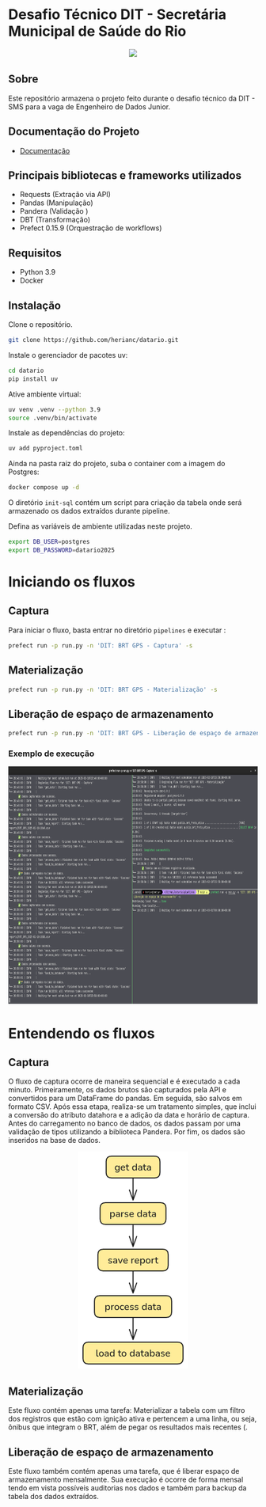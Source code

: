 # Desafio Técnico DIT - Secretária Municipal de Saúde do Rio
<div align='center'>
 <img src="https://github.com/herianc/dit-smt-rio/blob/main/images/header.png?raw=true">
</div>

## Sobre
Este repositório armazena o projeto feito durante o desafio técnico da DIT - SMS para a vaga de Engenheiro de Dados Junior. 

## Documentação do Projeto
- [Documentação](https://github.com/herianc/dit-smt-rio/wiki)

## Principais bibliotecas e frameworks utilizados

- Requests (Extração via API)
- Pandas  (Manipulação)
- Pandera (Validação )
- DBT (Transformação)
- Prefect 0.15.9 (Orquestração de workflows)
## Requisitos 
- Python 3.9
- Docker

## Instalação

Clone o repositório.
```bash
git clone https://github.com/herianc/datario.git
```

Instale o gerenciador de pacotes uv:

```bash
cd datario
pip install uv
```
Ative ambiente virtual:

```bash
uv venv .venv --python 3.9
source .venv/bin/activate
```
Instale as dependências do projeto:

```bash
uv add pyproject.toml
```

Ainda na pasta raiz do projeto, suba o container com a imagem do Postgres:

```bash
docker compose up -d
```

O diretório `init-sql` contém um script para criação da tabela onde será armazenado os dados extraídos durante pipeline.

Defina as variáveis de ambiente utilizadas neste projeto. 

```bash
export DB_USER=postgres
export DB_PASSWORD=datario2025
```

# Iniciando os fluxos
## Captura
Para iniciar o fluxo, basta entrar no diretório `pipelines` e executar :

```bash
prefect run -p run.py -n 'DIT: BRT GPS - Captura' -s
```

## Materialização

```bash
prefect run -p run.py -n 'DIT: BRT GPS - Materialização' -s
```

## Liberação de espaço de armazenamento
```bash
prefect run -p run.py -n 'DIT: BRT GPS - Liberação de espaço de armazenamento' -s
```

### Exemplo de execução

<div align=center>
 <img src="https://github.com/herianc/datario/blob/main/images/image.png?raw=true" width="800" height="480">
</div>

# Entendendo os fluxos

## Captura

O fluxo de captura ocorre de maneira sequencial e é executado a cada minuto. Primeiramente, os dados brutos são capturados pela API e convertidos para um DataFrame do pandas. Em seguida, são salvos em formato CSV. Após essa etapa, realiza-se um tratamento simples, que inclui a conversão do atributo datahora e a adição da data e horário de captura. Antes do carregamento no banco de dados, os dados passam por uma validação de tipos utilizando a biblioteca Pandera. Por fim, os dados são inseridos na base de dados.


<div align=center>
 <img src="https://github.com/herianc/datario/blob/main/images/mermaid_diagram.png?raw=true" width="222" height="440">
</div>


## Materialização

Este fluxo contém apenas uma tarefa: Materializar a tabela com um filtro dos registros que estão com ignição ativa e pertencem a uma linha, ou seja, ônibus que integram o BRT, além de pegar os resultados mais recentes (. 

## Liberação de espaço de armazenamento

Este fluxo também contém apenas uma tarefa, que é liberar espaço de armazenamento mensalmente. Sua execução é ocorre de forma mensal tendo em vista possíveis auditorias nos dados e também para backup da tabela dos dados extraídos.
